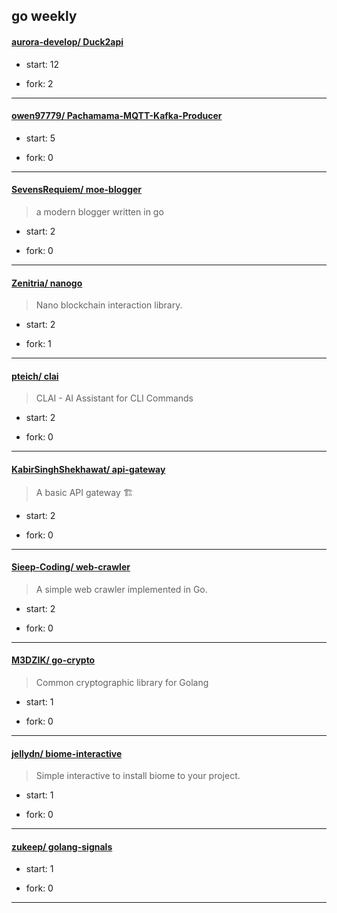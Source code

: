 ## go weekly

#### [aurora-develop/ Duck2api](https://github.com/aurora-develop/Duck2api)
>  
+ start: 12
+ fork: 2
---
#### [owen97779/ Pachamama-MQTT-Kafka-Producer](https://github.com/owen97779/Pachamama-MQTT-Kafka-Producer)
>  
+ start: 5
+ fork: 0
---
#### [SevensRequiem/ moe-blogger](https://github.com/SevensRequiem/moe-blogger)
>  a modern blogger written in go
+ start: 2
+ fork: 0
---
#### [Zenitria/ nanogo](https://github.com/Zenitria/nanogo)
>  Nano blockchain interaction library.
+ start: 2
+ fork: 1
---
#### [pteich/ clai](https://github.com/pteich/clai)
>  CLAI - AI Assistant for CLI Commands
+ start: 2
+ fork: 0
---
#### [KabirSinghShekhawat/ api-gateway](https://github.com/KabirSinghShekhawat/api-gateway)
>  A basic API gateway 🏗️
+ start: 2
+ fork: 0
---
#### [Sieep-Coding/ web-crawler](https://github.com/Sieep-Coding/web-crawler)
>  A simple web crawler implemented in Go.
+ start: 2
+ fork: 0
---
#### [M3DZIK/ go-crypto](https://github.com/M3DZIK/go-crypto)
>  Common cryptographic library for Golang
+ start: 1
+ fork: 0
---
#### [jellydn/ biome-interactive](https://github.com/jellydn/biome-interactive)
>  Simple interactive to install biome to your project.
+ start: 1
+ fork: 0
---
#### [zukeep/ golang-signals](https://github.com/zukeep/golang-signals)
>  
+ start: 1
+ fork: 0
---